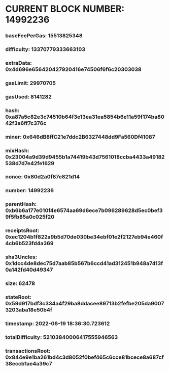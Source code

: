 # CURRENT BLOCK NUMBER: 14992236

### baseFeePerGas: 15513825348
### difficulty: 13370779333663103
### extraData: 0x4d696e656420427920416e74506f6f6c20303038
### gasLimit: 29970705
### gasUsed: 8141282
### hash: 0xa87a5c82e3c74510b64f3e13ea31ea5854b6e11a59f174ba8042f3a6ff7c376c
### miner: 0x646dB8ffC21e7ddc2B6327448dd9Fa560Df41087
### mixHash: 0x23004a9d39d9455b1a74419b43d7561018ccba4433a49182538d7d7e42fe1629
### nonce: 0x80d2a0f87e821d14
### number: 14992236
### parentHash: 0xb6b6a177e010f4e6574aa69d6ece7b096289628d5ec0bef39f5fb85a0c025f20
### receiptsRoot: 0xec1204b1f822a9b5d70de030be34ebf01e2f2127eb94e460f4cb6b523fd4a369
### sha3Uncles: 0x1dcc4de8dec75d7aab85b567b6ccd41ad312451b948a7413f0a142fd40d49347
### size: 62478
### stateRoot: 0x59d917bdf3c334a4f29ba8ddacee89713b2fefbe205da90073203aba18e50b4f
### timestamp: 2022-06-19 18:36:30.723612
### totalDifficulty: 52103840006417555946563
### transactionsRoot: 0x844e9e1ba261bd4c3d8052f0bef465c6cce81bcece8a687cf38eccb1ae4a39c7
